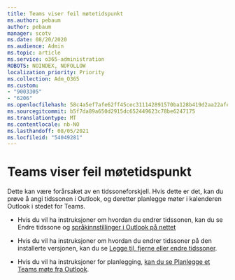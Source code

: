 ```yaml
---
title: Teams viser feil møtetidspunkt
ms.author: pebaum
author: pebaum
manager: scotv
ms.date: 08/20/2020
ms.audience: Admin
ms.topic: article
ms.service: o365-administration
ROBOTS: NOINDEX, NOFOLLOW
localization_priority: Priority
ms.collection: Adm_O365
ms.custom:
- "9003305"
- "6206"
ms.openlocfilehash: 58c4a5ef7afe62ff45cec311142891570ba128b419d2aa22afea57d4bac8fbe4
ms.sourcegitcommit: b5f7da89a650d2915dc652449623c78be6247175
ms.translationtype: MT
ms.contentlocale: nb-NO
ms.lasthandoff: 08/05/2021
ms.locfileid: "54049281"
---
```

# <a name="teams-calendar-shows-incorrect-meeting-times"></a>Teams viser feil møtetidspunkt

Dette kan være forårsaket av en tidssoneforskjell. Hvis dette er det, kan du prøve å angi tidssonen i Outlook, og deretter planlegge møter i kalenderen Outlook i stedet for Teams.

- Hvis du vil ha instruksjoner om hvordan du endrer tidssonen, kan du se Endre tidssone og [språkinnstillinger i Outlook på nettet](https://support.microsoft.com/office/change-the-time-zone-and-language-settings-in-outlook-on-the-web-65239869-12e7-4a9d-bca1-76b0ad7ce273) 

- Hvis du vil ha instruksjoner om hvordan du endrer tidssoner på den installerte versjonen, kan du se [Legge til, fjerne eller endre tidssoner](https://support.microsoft.com/office/add-remove-or-change-time-zones-5ab3e10e-5a6c-46af-ab48-156fedf70c04).
- Hvis du vil ha instruksjoner for planlegging, [kan du se Planlegge et Teams møte fra Outlook](https://support.microsoft.com/office/schedule-a-teams-meeting-from-outlook-883cc15c-580f-441a-92ea-0992c00a9b0f).